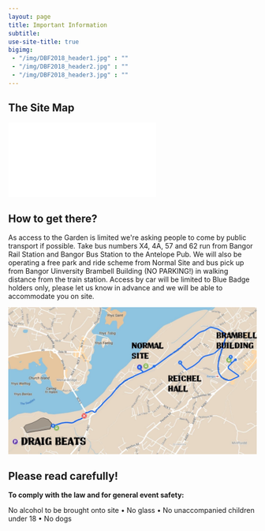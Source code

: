 ```yaml
---
layout: page
title: Important Information
subtitle: 
use-site-title: true
bigimg:
 - "/img/DBF2018_header1.jpg" : ""
 - "/img/DBF2018_header2.jpg" : ""
 - "/img/DBF2018_header3.jpg" : ""
---
```


## The Site Map

![The site map](/img/Draig_Beats_Map_2025.pdf)

## How to get there?

As access to the Garden is limited we're asking people to come by public transport if possible. Take bus numbers X4, 4A, 57 and 62 run from Bangor Rail Station and Bangor Bus Station to the Antelope Pub. We will also be operating a free park and ride scheme from Normal Site and bus pick up from Bangor Uinversity Brambell Building (NO PARKING!) in walking distance from the train station. Access by car will be limited to Blue Badge holders only, please let us know in advance and we will be able to accommodate you on site.

![Bus Routes](/img/Busandparkingmap_DB25.jpg)

## Please read carefully!

**To comply with the law and for general event safety:**

No alcohol to be brought onto site • No glass • No unaccompanied children under 18 • No dogs
